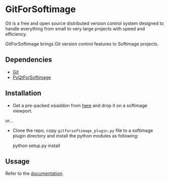 GitForSoftimage
===============
Git is a free and open source distributed version control system designed to handle everything from small to very large projects with speed and efficiency.

GitForSoftimage brings Git version control features to Softimage projects.

Dependencies
------------
- [Git](http://git-scm.com/)
- [PyQtForSoftimage](https://github.com/caron/PyQtForSoftimage)

Installation
------------
- Get a pre-packed xsiaddon from [here](http://goo.gl/DLnNq) and drop it on a softimage viewport.

or...

- Clone the repo, copy `gitforsoftimage_plugin.py` file to a softimage plugin
directory and install the python modules as following:

    python setup.py install

Ussage
------
Refer to the [documentation](https://github.com/csaez/gitforsoftimage/wiki).

